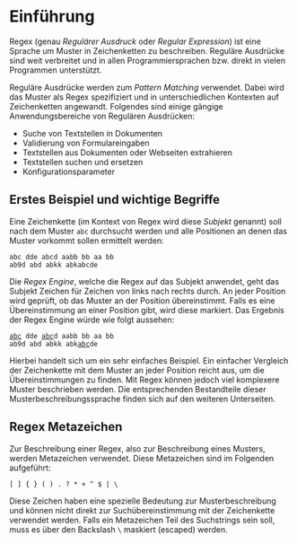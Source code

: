 # Einführung

Regex (genau _Regulärer Ausdruck_ oder _Regular Expression_) ist eine Sprache um Muster in Zeichenketten zu beschreiben. Reguläre Ausdrücke sind weit verbreitet und in allen Programmiersprachen bzw. direkt in vielen Programmen unterstützt.

Reguläre Ausdrücke werden zum _Pattern Matching_ verwendet. Dabei wird das Muster als Regex spezifiziert und in unterschiedlichen Kontexten auf Zeichenketten angewandt. Folgendes sind einige gängige Anwendungsbereiche von Regulären Ausdrücken:

 - Suche von Textstellen in Dokumenten
 - Validierung von Formulareingaben
 - Textstellen aus Dokumenten oder Webseiten extrahieren
 - Textstellen suchen und ersetzen
 - Konfigurationsparameter

## Erstes Beispiel und wichtige Begriffe

Eine Zeichenkette (im Kontext von Regex wird diese _Subjekt_ genannt) soll nach dem Muster `abc` durchsucht werden und alle Positionen an denen das Muster vorkommt sollen ermittelt werden:

<pre><code>abc dde abcd aabb bb aa bb
ab9d abd abkk abkabcde</code></pre>

Die _Regex Engine_, welche die Regex auf das Subjekt anwendet, geht das Subjekt Zeichen für Zeichen von links nach rechts durch. An jeder Position wird geprüft, ob das Muster an der Position übereinstimmt. Falls es eine Übereinstimmung an einer Position gibt, wird diese markiert. Das Ergebnis der Regex Engine würde wie folgt aussehen:

<pre><code><span style="text-decoration: underline">abc</span> dde <span style="text-decoration: underline">abc</span>d aabb bb aa bb
ab9d abd abkk abk<span style="text-decoration: underline">abc</span>de</code></pre>

Hierbei handelt sich um ein sehr einfaches Beispiel. Ein einfacher Vergleich der Zeichenkette mit dem Muster an jeder Position reicht aus, um die Übereinstimmungen zu finden. Mit Regex können jedoch viel komplexere Muster beschrieben werden. Die entsprechenden Bestandteile dieser Musterbeschreibungssprache finden sich auf den weiteren Unterseiten.

## Regex Metazeichen

Zur Beschreibung einer Regex, also zur Beschreibung eines Musters, werden Metazeichen verwendet. Diese Metazeichen sind im Folgenden aufgeführt:

```
[ ] { } ( ) . ? * + ^ $ | \
```

Diese Zeichen haben eine spezielle Bedeutung zur Musterbeschreibung und können nicht direkt zur Suchübereinstimmung mit der Zeichenkette verwendet werden. Falls ein Metazeichen Teil des Suchstrings sein soll, muss es über den Backslash `\` maskiert (escaped) werden.
